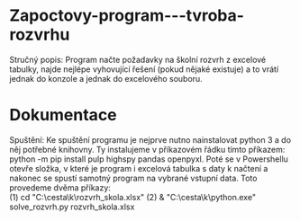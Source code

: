 # Zapoctovy-program---tvroba-rozvrhu
Stručný popis:
Program načte požadavky na školní rozvrh z excelové tabulky, najde nejlépe vyhovující řešení (pokud nějaké existuje) a to vrátí jednak do konzole a jednak do excelového souboru.
# Dokumentace
Spuštění:
Ke spuštění programu je nejprve nutno nainstalovat python 3 a do něj potřebné knihovny. Ty instalujeme v příkazovém řádku tímto příkazem: python -m pip install pulp highspy pandas openpyxl. Poté se v Powershellu otevře složka, v které je program i excelová tabulka s daty k načtení a nakonec se spustí samotný program na vybrané vstupní data. Toto provedeme dvěma příkazy:      
(1) cd "C:\cesta\k\rozvrh_skola.xlsx"
(2) & "C:\cesta\k\python.exe" solve_rozvrh.py rozvrh_skola.xlsx
